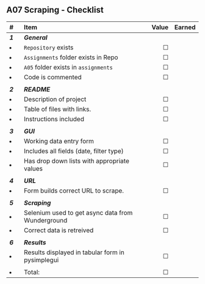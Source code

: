 ## A07 Scraping - Checklist


| #         | Item                                              |   Value | Earned |
| :-------- | :------------------------------------------------ | ------: | ------ |
| ***1***   | ***General***                                     |         |        |
| <li></li> | `Repository`  exists                              | &#9744; |        |
| <li></li> | `Assignments` folder exists in Repo               | &#9744; |        |
| <li></li> | `A05` folder exists in `assignments`              | &#9744; |        |
| <li></li> | Code is commented                                 | &#9744; |        |
|           |                                                   |         |        |
| ***2***   | ***README***                                      |         |        |
| <li></li> | Description of project                            | &#9744; |        |
| <li></li> | Table of files with links.                        | &#9744; |        |
| <li></li> | Instructions included                             | &#9744; |        |
|           |                                                   |         |        |
| ***3***   | ***GUI***                                         |         |        |
| <li></li> | Working data entry form                           | &#9744; |        |
| <li></li> | Includes all fields (date, filter type)           | &#9744; |        |
| <li></li> | Has drop down lists with appropriate values       | &#9744; |        |
|           |                                                   |         |        |
| ***4***   | ***URL***                                         |         |        |
| <li></li> | Form builds correct URL to scrape.                | &#9744; |        |
|           |                                                   |         |        |
| ***5***   | ***Scraping***                                    |         |        |
| <li></li> | Selenium used to get async data from Wunderground | &#9744; |        |
| <li></li> | Correct data is retreived                         | &#9744; |        |
|           |                                                   |         |        |
| ***6***   | ***Results***                                     |         |        |
| <li></li> | Results displayed in tabular form in pysimplegui  | &#9744; |        |
|           |                                                   |         |        |
| <li></li> | Total:                                            | &#9744; |        |
